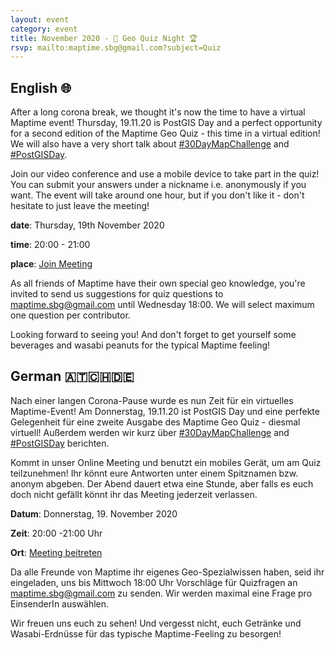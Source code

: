 ```yaml
---
layout: event
category: event
title: November 2020 - 🏅 Geo Quiz Night 🏆
rsvp: mailto:maptime.sbg@gmail.com?subject=Quiz
---
```


## English 🌐

After a long corona break, we thought it's now the time to have a virtual Maptime event! Thursday, 19.11.20 is PostGIS Day and a perfect opportunity for a second edition of the Maptime Geo Quiz - this time in a virtual edition! We will also have a very short talk about [#30DayMapChallenge](https://twitter.com/search?q=%2330DayMapChallenge&src=typeahead_click&f=image) and [#PostGISDay](https://twitter.com/search?q=%23PostGISDay&src=typeahead_click&f=live).

Join our video conference and use a mobile device to take part in the quiz! You can submit your answers under a nickname i.e. anonymously if you want. The event will take around one hour, but if you don't like it - don't hesitate to just leave the meeting! 

**date**: Thursday, 19th November 2020

**time**: 20:00 - 21:00

**place**: [Join Meeting](https://teams.microsoft.com/l/meetup-join/19%3ameeting_YTIxYzk2ZDUtNTdlYy00YzcyLWJlY2QtMDMxMDM0YjcxMzU2%40thread.v2/0?context=%7b%22Tid%22%3a%228e4a1a67-f62f-44f9-b8e8-c5e262408e28%22%2c%22Oid%22%3a%225ede2f49-8c73-4186-9158-91fe87ffa4fd%22%7d)


As all friends of Maptime have their own special geo knowledge, you're invited to send us suggestions for quiz questions to maptime.sbg@gmail.com until Wednesday 18:00. We will select maximum one question per contributor.

Looking forward to seeing you! And don't forget to get yourself some beverages and wasabi peanuts for the typical Maptime feeling!


## German 🇦🇹🇨🇭🇩🇪

Nach einer langen Corona-Pause wurde es nun Zeit für ein virtuelles Maptime-Event! Am Donnerstag, 19.11.20 ist PostGIS Day und eine perfekte Gelegenheit für eine zweite Ausgabe des Maptime Geo Quiz - diesmal virtuell! Außerdem werden wir kurz über [#30DayMapChallenge](https://twitter.com/search?q=%2330DayMapChallenge&src=typeahead_click&f=image) and [#PostGISDay](https://twitter.com/search?q=%23PostGISDay&src=typeahead_click&f=live) berichten.

Kommt in unser Online Meeting und benutzt ein mobiles Gerät, um am Quiz teilzunehmen! Ihr könnt eure Antworten unter einem Spitznamen bzw. anonym abgeben. Der Abend dauert etwa eine Stunde, aber falls es euch doch nicht gefällt könnt ihr das Meeting jederzeit verlassen.


**Datum**: Donnerstag, 19. November 2020

**Zeit**: 20:00 -21:00 Uhr

**Ort**: [Meeting beitreten](https://teams.microsoft.com/l/meetup-join/19%3ameeting_YTIxYzk2ZDUtNTdlYy00YzcyLWJlY2QtMDMxMDM0YjcxMzU2%40thread.v2/0?context=%7b%22Tid%22%3a%228e4a1a67-f62f-44f9-b8e8-c5e262408e28%22%2c%22Oid%22%3a%225ede2f49-8c73-4186-9158-91fe87ffa4fd%22%7d)


Da alle Freunde von Maptime ihr eigenes Geo-Spezialwissen haben, seid ihr eingeladen, uns bis Mittwoch 18:00 Uhr Vorschläge für Quizfragen an maptime.sbg@gmail.com zu senden. Wir werden maximal eine Frage pro EinsenderIn auswählen.

Wir freuen uns euch zu sehen! Und vergesst nicht, euch Getränke und Wasabi-Erdnüsse für das typische Maptime-Feeling zu besorgen!
